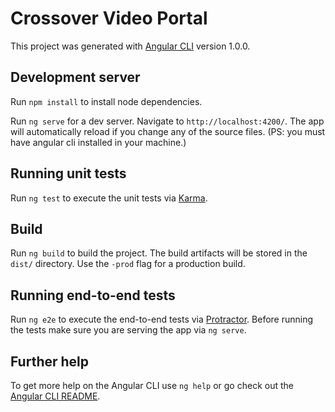 # Crossover Video Portal

This project was generated with [Angular CLI](https://github.com/angular/angular-cli) version 1.0.0.

## Development server
Run `npm install` to install node dependencies.

Run `ng serve` for a dev server. Navigate to `http://localhost:4200/`. The app will automatically reload if you change any of the source files. (PS: you must have angular cli installed in your machine.)

## Running unit tests

Run `ng test` to execute the unit tests via [Karma](https://karma-runner.github.io).

## Build

Run `ng build` to build the project. The build artifacts will be stored in the `dist/` directory. Use the `-prod` flag for a production build.

## Running end-to-end tests

Run `ng e2e` to execute the end-to-end tests via [Protractor](http://www.protractortest.org/).
Before running the tests make sure you are serving the app via `ng serve`.

## Further help

To get more help on the Angular CLI use `ng help` or go check out the [Angular CLI README](https://github.com/angular/angular-cli/blob/master/README.md).
